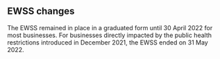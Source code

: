 ##  EWSS changes

The EWSS remained in place in a graduated form until 30 April 2022 for most
businesses. For businesses directly impacted by the public health restrictions
introduced in December 2021, the EWSS ended on 31 May 2022.
